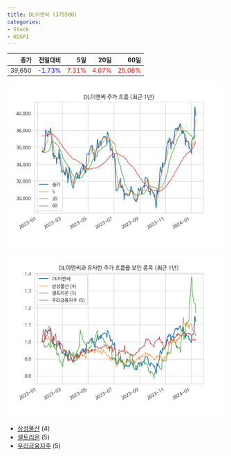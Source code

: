 ```yaml
---
title: DL이앤씨 (375500)
categories:
- Stock
- KOSPI
---
```


|종가|전일대비|5일|20일|60일|
|---:|-------:|--:|---:|---:|
|39,650|<span style="color: blue">-1.73%</span>|<span style="color: red">7.31%</span>|<span style="color: red">4.07%</span>|<span style="color: red">25.08%</span>|


<!-- more -->

![375500](/assets/images/stock/375500.png)

![375500](/assets/images/stock/375500_sim.png)

- [삼성물산](/028260/) (4)
- [셀트리온](/068270/) (5)
- [우리금융지주](//316140/) (5)